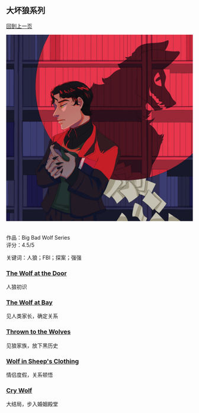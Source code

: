 ## 大坏狼系列
[回到上一页](https://boheme13.github.io/books/)  &nbsp;&nbsp;

![avatar](./FmSLUUGagAATEDI.jpg)
<br>
<br>

<!-- 
romance: True
-->

作品：Big Bad Wolf Series<br>
评分：4.5/5<br>

关键词：人狼；FBI；探案；强强

### [The Wolf at the Door](https://boheme130.github.io/WolfAtDoor.git.io/)
人狼初识

### [The Wolf at Bay](https://boheme130.github.io/WolfAtBay.git.io/)
见人类家长，确定关系

### [Thrown to the Wolves](https://boheme130.github.io/ThrownToWolves/)
见狼家族，放下黑历史

### [Wolf in Sheep's Clothing](https://boheme130.github.io/WolfInSheepCloth/)
情侣度假，关系顿悟

### [Cry Wolf](https://boheme130.github.io/CryWolf/)
大结局，步入婚姻殿堂